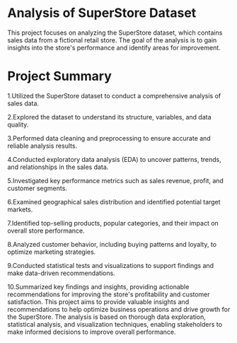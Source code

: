 # Analysis of SuperStore Dataset
This project focuses on analyzing the SuperStore dataset, which contains sales data from a fictional retail store. The goal of the analysis is to gain insights into the store's performance and identify areas for improvement.

# Project Summary
1.Utilized the SuperStore dataset to conduct a comprehensive analysis of sales data.

2.Explored the dataset to understand its structure, variables, and data quality.

3.Performed data cleaning and preprocessing to ensure accurate and reliable analysis results.

4.Conducted exploratory data analysis (EDA) to uncover patterns, trends, and relationships in the sales data.

5.Investigated key performance metrics such as sales revenue, profit, and customer segments.

6.Examined geographical sales distribution and identified potential target markets.

7.Identified top-selling products, popular categories, and their impact on overall store performance.

8.Analyzed customer behavior, including buying patterns and loyalty, to optimize marketing strategies.

9.Conducted statistical tests and visualizations to support findings and make data-driven recommendations.

10.Summarized key findings and insights, providing actionable recommendations for improving the store's profitability and customer satisfaction.
      This project aims to provide valuable insights and recommendations to help optimize business operations and drive growth for the SuperStore. The analysis is based on thorough data exploration, statistical analysis, and visualization techniques, enabling stakeholders to make informed decisions to improve overall performance.
      
